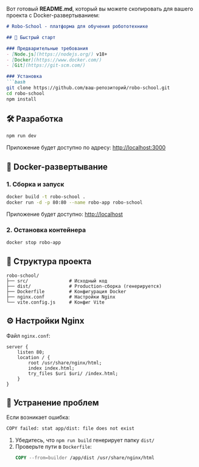 Вот готовый **README.md**, который вы можете скопировать для вашего проекта с Docker-развертыванием:

```markdown
# Robo-School - платформа для обучения робототехнике

## 🚀 Быстрый старт

### Предварительные требования
- [Node.js](https://nodejs.org/) v18+
- [Docker](https://www.docker.com/)
- [Git](https://git-scm.com/)

### Установка
```bash
git clone https://github.com/ваш-репозиторий/robo-school.git
cd robo-school
npm install
```

## 🛠 Разработка
```bash
npm run dev
```
Приложение будет доступно по адресу: [http://localhost:3000](http://localhost:3000)

## 🐳 Docker-развертывание

### 1. Сборка и запуск
```bash
docker build -t robo-school .
docker run -d -p 80:80 --name robo-app robo-school
```
Приложение будет доступно: [http://localhost](http://localhost)

### 2. Остановка контейнера
```bash
docker stop robo-app
```

## 📁 Структура проекта
```
robo-school/
├── src/               # Исходный код
├── dist/              # Production-сборка (генерируется)
├── Dockerfile         # Конфигурация Docker
├── nginx.conf         # Настройки Nginx
└── vite.config.js     # Конфиг Vite
```

## ⚙️ Настройки Nginx
Файл `nginx.conf`:
```nginx
server {
    listen 80;
    location / {
        root /usr/share/nginx/html;
        index index.html;
        try_files $uri $uri/ /index.html;
    }
}
```

## 🔧 Устранение проблем
Если возникает ошибка:
```bash
COPY failed: stat app/dist: file does not exist
```
1. Убедитесь, что `npm run build` генерирует папку `dist/`
2. Проверьте пути в `Dockerfile`:
   ```dockerfile
   COPY --from=builder /app/dist /usr/share/nginx/html
   ```